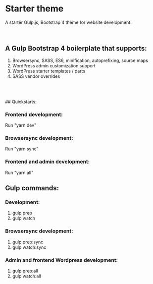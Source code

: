 # Starter theme

A starter Gulp.js, Bootstrap 4 theme for website development.
<br />
<br />
<br />
## A Gulp Bootstrap 4 boilerplate that supports:

1. Browsersync, SASS, ES6, minification, autoprefixing, source maps
2. WordPress admin customization support
3. WordPress starter templates / parts
4. SASS vendor overrides
<br />
<br />
<br />
## Quickstarts:

### Frontend development:

Run "yarn dev"

### Browsersync development:

Run "yarn sync"

### Frontend and admin development:

Run "yarn all"

## Gulp commands:

### Development:

1. gulp prep
2. gulp watch

### Browsersync development:

1. gulp prep:sync
2. gulp watch:sync

### Admin and frontend Wordpress development:

1. gulp prep:all
2. gulp watch:all